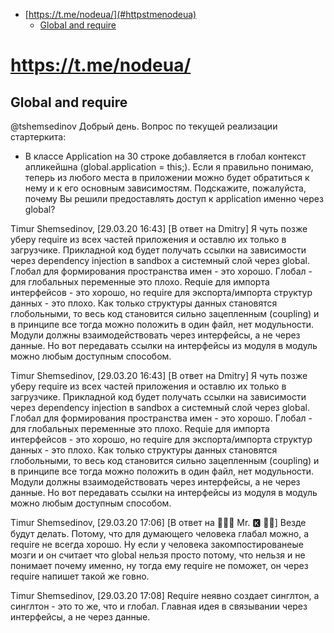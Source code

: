 <!-- Start Document Outline -->

* [https://t.me/nodeua/](#httpstmenodeua)
	* [Global and require](#global-and-require)

<!-- End Document Outline -->

# https://t.me/nodeua/
## Global and require
@tshemsedinov 
Добрый день. Вопрос по текущей реализации стартеркита: 
- В классе Application на 30 строке добавляется в глобал контекст апликейшна (global.application = this;). 
Если я правильно понимаю, теперь из любого места в приложении можно будет обратиться к нему и к его основным зависимостям. 
Подскажите, пожалуйста, почему Вы решили предоставлять доступ к application именно через global?

Timur Shemsedinov, [29.03.20 16:43]
[В ответ на Dmitry]
Я чуть позже уберу require из всех частей приложения и оставлю их только в загрузчике. Прикладной код будет получать ссылки на зависимости через dependency injection в sandbox а системный слой через global. Глобал для формирования пространства имен - это хорошо. Глобал - для глобальных переменные это плохо. Requie для импорта интерфейсов - это хорошо, но require для экспорта/импорта структур данных - это плохо. Как только структуры данных становятся глобольными, то весь код становится сильно зацепленным (coupling) и в принципе все тогда можно положить в один файл, нет модульности. Модули должны взаимодействовать через интерфейсы, а не через данные. Но вот передавать ссылки на интерфейсы из модуля в модуль можно любым доступным способом.

Timur Shemsedinov, [29.03.20 16:43]
[В ответ на Dmitry]
Я чуть позже уберу require из всех частей приложения и оставлю их только в загрузчике. Прикладной код будет получать ссылки на зависимости через dependency injection в sandbox а системный слой через global. Глобал для формирования пространства имен - это хорошо. Глобал - для глобальных переменные это плохо. Requie для импорта интерфейсов - это хорошо, но require для экспорта/импорта структур данных - это плохо. Как только структуры данных становятся глобольными, то весь код становится сильно зацепленным (coupling) и в принципе все тогда можно положить в один файл, нет модульности. Модули должны взаимодействовать через интерфейсы, а не через данные. Но вот передавать ссылки на интерфейсы из модуля в модуль можно любым доступным способом.

Timur Shemsedinov, [29.03.20 17:06]
[В ответ на 👨🏼‍💻 Mr. 🅺 🍎🍀]
Везде будут делать. Потому, что для думающего человека глабал можно, а require не всегда хорошо. Ну если у человека закомпостированеые мозги и он считает что global нельзя просто потому, что нельзя и не понимает почему именно, ну тогда ему require не поможет, он через require напишет такой же говно.

Timur Shemsedinov, [29.03.20 17:08]
Require неявно создает синглтон, а синглтон - это то же, что и глобал. Главная идея в связывании через интерфейсы, а не через данные.